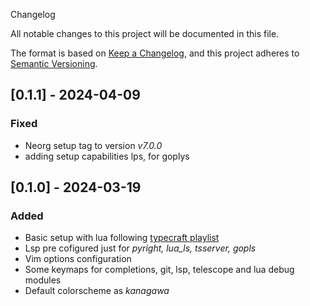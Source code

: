 Changelog

All notable changes to this project will be documented in this file.

The format is based on [Keep a Changelog](https://keepachangelog.com/en/1.1.0/),
and this project adheres to [Semantic Versioning](https://semver.org/spec/v2.0.0.html).
## [0.1.1] - 2024-04-09

### Fixed
- Neorg setup tag to version *v7.0.0*
- adding setup capabilities lps, for goplys


## [0.1.0] - 2024-03-19

### Added

- Basic setup with lua following [typecraft playlist](https://www.youtube.com/watch?v=zHTeCSVAFNY&list=PLsz00TDipIffreIaUNk64KxTIkQaGguqn&pp=iAQB)
- Lsp pre cofigured just for *pyright, lua_ls, tsserver, gopls*
- Vim options configuration
- Some keymaps for completions, git, lsp, telescope and lua debug modules
- Default colorscheme as *kanagawa*


